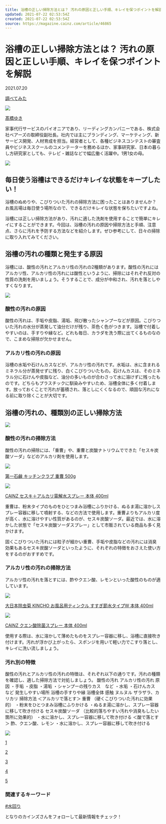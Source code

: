 ```yaml
---
title: 浴槽の正しい掃除方法とは？ 汚れの原因と正しい手順、キレイを保つポイントを解説
updated: 2021-07-22 02:53:54Z
created: 2021-07-22 02:53:54Z
source: https://magazine.cainz.com/article/46865
---
```


# 浴槽の正しい掃除方法とは？ 汚れの原因と正しい手順、キレイを保つポイントを解説

2021.07.20

[調べてみた](https://magazine.cainz.com/category/1/1)

[![](https://d2tzd06cwmvahj.cloudfront.net/wp-content/uploads/2021/06/10154507/YukiTakahashi-min.jpeg)](https://magazine.cainz.com/author/291/1)

[髙橋ゆき](https://magazine.cainz.com/author/291/1)

家事代行サービスのパイオニアであり、リーディングカンパニーである、株式会社ベアーズの取締役副社長。社内では主にブランディング、マーケティング、新サービス開発、人材育成を担当。経営者として、各種ビジネスコンテストの審査員やビジネススクールのコメンテーターを務めるほか、家事研究家、日本の暮らし方研究家としても、テレビ・雑誌などで幅広働く活躍中。1男1女の母。

![](https://magazine.cainz.com/_nuxt/img/581f677.jpg)

## 毎日使う浴槽はできるだけキレイな状態をキープしたい！

浴槽のぬめりや、こびりついた汚れの掃除方法に困ったことはありませんか？　お風呂場は毎日使う場所なので、できるだけキレイな状態を保ちたいですよね。

浴槽には正しい掃除方法があり、汚れに適した洗剤を使用することで簡単にキレイにすることができます。今回は、浴槽の汚れの原因や掃除方法と手順、注意点、さらに汚れを予防する方法などを紹介します。ぜひ参考にして、日々の掃除に取り入れてみてください。

## 浴槽の汚れの種類と発生する原因

浴槽には、酸性の汚れとアルカリ性の汚れの2種類があります。酸性の汚れにはアルカリ性、アルカリ性の汚れには酸性というように、掃除にはそれぞれ反対の性質の洗剤を用いましょう。そうすることで、成分が中和され、汚れを落としやすくなります。

![](https://d2tzd06cwmvahj.cloudfront.net/wp-content/uploads/2021/06/14142140/YokusouSouji-01-min.jpeg)

### 酸性の汚れの原因

酸性の汚れは、手垢や皮脂、湯垢、飛び散ったシャンプーなどが原因。こびりついた汚れの水分が蒸発して油分だけが残り、茶色く色がつきます。浴槽で付着しやすいのは、手すりや縁など。どれも毎日、カラダを洗う際に出てくるものなので、こまめな掃除が欠かせません。

### アルカリ性の汚れの原因

浴槽の水垢や石けんカスなどが、アルカリ性の汚れです。水垢は、水に含まれるミネラル分が蒸発せずに残り、白くこびりついたもの。石けんカスは、そのミネラル分に石けんや皮脂など、油分の多いものが合わさって水に溶けずに残ったものです。どちらもプラスチックに馴染みやすいため、浴槽全体に多く付着します。放っておくことで汚れが蓄積され、落としにくくなるので、頑固な汚れになる前に取り除くことが大切です。

## 浴槽の汚れの、種類別の正しい掃除方法

![](https://d2tzd06cwmvahj.cloudfront.net/wp-content/uploads/2021/06/14142141/YokusouSouji-02-min.jpeg)

### 酸性の汚れの掃除方法

酸性の汚れの掃除には、「重曹」や、重曹と炭酸ナトリウムでできた「セスキ炭酸ソーダ」などのアルカリ剤を使用します。

[![](https://d2tzd06cwmvahj.cloudfront.net/wp-content/uploads/2021/06/14143638/YokusouSouji-14-min.jpg)](https://www.cainz.com/shop/g/g4902050590639/?utm_source=tonarinocz&utm_medium=article&utm_campaign=46865)

[第一石鹸 キッチンクラブ 重曹 500g](https://www.cainz.com/shop/g/g4902050590639/?utm_source=tonarinocz&utm_medium=article&utm_campaign=46865)

[![](https://d2tzd06cwmvahj.cloudfront.net/wp-content/uploads/2021/06/14143639/YokusouSouji-15-min.jpg)](https://www.cainz.com/shop/g/g4549509670513/?utm_source=tonarinocz&utm_medium=article&utm_campaign=46865)

[CAINZ セスキ＋アルカリ電解水スプレー 本体 400ml](https://www.cainz.com/shop/g/g4549509670513/?utm_source=tonarinocz&utm_medium=article&utm_campaign=46865)

重曹は、粉末タイプのものをひとつまみ浴槽にふりかける、ぬるま湯に溶かしスプレー容器に移して噴射する、などの方法で使用します。重曹よりもアルカリ度が高く、水に溶けやすい性質があるのが、セスキ炭酸ソーダ。最近では、水に溶かした状態で「セスキ炭酸ソーダスプレー」として市販されている商品も多く見かけます。

固くこびりついた汚れには粒子が細かい重曹、手垢や皮脂などの汚れには消臭効果もあるセスキ炭酸ソーダといったように、それぞれの特徴をおさえた使い方をするのがおすすめです。

### アルカリ性の汚れの掃除方法

アルカリ性の汚れを落とすには、酢やクエン酸、レモンといった酸性のものが適しています。

[![](https://d2tzd06cwmvahj.cloudfront.net/wp-content/uploads/2021/06/14143640/YokusouSouji-16-min.jpg)](https://www.cainz.com/shop/g/g4987115854758/?utm_source=tonarinocz&utm_medium=article&utm_campaign=46865)

[大日本除虫菊 KINCHO お風呂用ティンクル すすぎ節水タイプW 本体 400ml](https://www.cainz.com/shop/g/g4987115854758/?utm_source=tonarinocz&utm_medium=article&utm_campaign=46865)

[![](https://d2tzd06cwmvahj.cloudfront.net/wp-content/uploads/2021/06/14143640/YokusouSouji-17-min.jpg)](https://www.cainz.com/shop/g/g4549509670537/?utm_source=tonarinocz&utm_medium=article&utm_campaign=46865)

[CAINZ クエン酸除菌スプレー 本体 400ml](https://www.cainz.com/shop/g/g4549509670537/?utm_source=tonarinocz&utm_medium=article&utm_campaign=46865)

使用する際は、水に溶かして薄めたものをスプレー容器に移し、浴槽に直接吹き付けます。汚れが浮かび上がったら、スポンジを用いて軽い力でこすり落とし、キレイに洗い流しましょう。

### 汚れ別の特徴

酸性の汚れとアルカリ性の汚れの特徴は、それぞれ以下の通りです。汚れの種類を確認し、適した掃除方法で対処しましょう。
酸性の汚れ アルカリ性の汚れ
原因 ・手垢
・皮脂
・湯垢
・シャンプーの残りカス　など ・水垢
・石けんカス　など
発生しやすい場所 浴槽の手すりや縁 浴槽全体
感触 ヌルヌル ザラザラ、カリカリ
掃除方法 ＜アルカリで落とす＞
重曹
（硬くこびりついた汚れに効果的）
・粉末をひとつまみ浴槽にふりかける
・ぬるま湯に溶かし、スプレー容器に移して吹き付ける
セスキ炭酸ソーダ
（比較的落ちやすい汚れや消臭もしたい箇所に効果的）
・水に溶かし、スプレー容器に移して吹き付ける
＜酸で落とす＞
酢、クエン酸、レモン
・水に溶かし、スプレー容器に移して吹き付ける

![](https://magazine.cainz.com/common/images/loading.svg)

[1](https://magazine.cainz.com/article/46865)

[2](https://magazine.cainz.com/article/46865?page=2)

[3](https://magazine.cainz.com/article/46865?page=3)

[4](https://magazine.cainz.com/article/46865?page=4)

[5](https://magazine.cainz.com/article/46865?page=5)

### 関連するキーワード

[#水回り](https://magazine.cainz.com/keyword/230/1)

となりのカインズさんをフォローして最新情報をチェック！